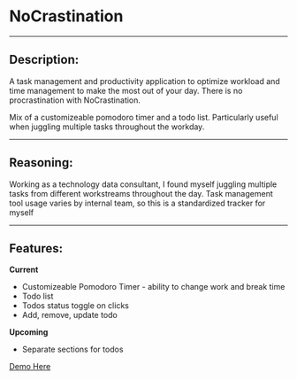 # NoCrastination
<hr>

<h2>Description:</h2>
<p>A task management and productivity application to optimize workload and time management to make the most out of your day. There is no procrastination with NoCrastination.</p>
<p>Mix of a customizeable pomodoro timer and a todo list. Particularly useful when juggling multiple tasks throughout the workday.</p>

<hr>
<h2>Reasoning:</h2>
<p>Working as a technology data consultant, I found myself juggling multiple tasks from different workstreams throughout the day. Task management tool usage varies by internal team, so this is a standardized tracker for myself</p>

<hr>
<h2>Features:</h2>
<b>Current</b>
<ul>
  <li>Customizeable Pomodoro Timer - ability to change work and break time</li>
  <li>Todo list</li>
  <li>Todos status toggle on clicks</li>
  <li>Add, remove, update todo</li>
</ul>

<b>Upcoming</b>
<ul>
  <li>Separate sections for todos</li>
</ul>

<a href='https://jaymbans.github.io/noCrastination/'>Demo Here</a>
